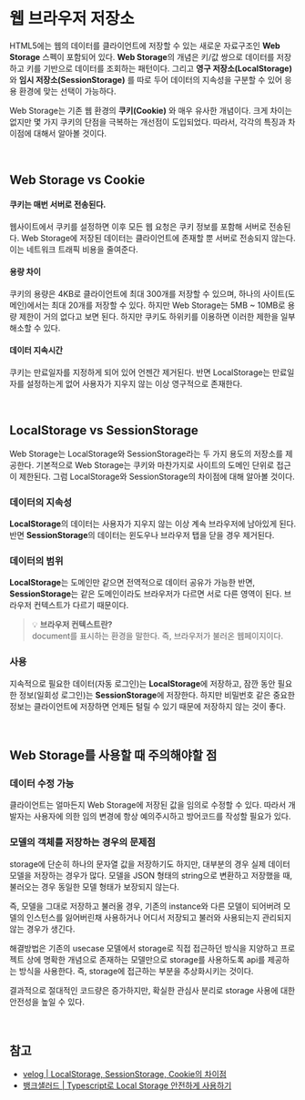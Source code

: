 # 웹 브라우저 저장소
HTML5에는 웹의 데이터를 클라이언트에 저장할 수 있는 새로운 자료구조인 **Web Storage** 스펙이 포함되어 있다. **Web Storage**의 개념은 키/값 쌍으로 데이터를 저장하고 키를 기반으로 데이터를 조회하는 패턴이다. 그리고 **영구 저장소(LocalStorage)** 와 **임시 저장소(SessionStorage)** 를 따로 두어 데이터의 지속성을 구분할 수 있어 응용 환경에 맞는 선택이 가능하다.

Web Storage는 기존 웹 환경의 **쿠키(Cookie)** 와 매우 유사한 개념이다. 크게 차이는 없지만 몇 가지 쿠키의 단점을 극복하는 개선점이 도입되었다. 따라서, 각각의 특징과 차이점에 대해서 알아볼 것이다.

<br>

## Web Storage vs Cookie
#### 쿠키는 매번 서버로 전송된다.
웹사이트에서 쿠키를 설정하면 이후 모든 웹 요청은 쿠키 정보를 포함해 서버로 전송된다. Web Storage에 저장된 데이터는 클라이언트에 존재할 뿐 서버로 전송되지 않는다. 이는 네트워크 트래픽 비용을 줄여준다.

#### 용량 차이
쿠키의 용량은 4KB로 클라이언트에 최대 300개를 저장할 수 있으며, 하나의 사이트(도메인)에서는 최대 20개를 저장할 수 있다. 하지만 Web Storage는 5MB ~ 10MB로 용량 제한이 거의 없다고 보면 된다. 하지만 쿠키도 하위키를 이용하면 이러한 제한을 일부 해소할 수 있다.

#### 데이터 지속시간
쿠키는 만료일자를 지정하게 되어 있어 언젠간 제거된다. 반면 LocalStorage는 만료일자를 설정하는게 없어 사용자가 지우지 않는 이상 영구적으로 존재한다.

<br>

## LocalStorage vs SessionStorage
Web Storage는 LocalStorage와 SessionStorage라는 두 가지 용도의 저장소를 제공한다. 기본적으로 Web Storage는 쿠키와 마찬가지로 사이트의 도메인 단위로 접근이 제한된다. 그럼 LocalStorage와 SessionStorage의 차이점에 대해 알아볼 것이다.

### 데이터의 지속성
**LocalStorage**의 데이터는 사용자가 지우지 않는 이상 계속 브라우저에 남아있게 된다. 반면 **SessionStorage**의 데이터는 윈도우나 브라우저 탭을 닫을 경우 제거된다.

### 데이터의 범위
**LocalStorage**는 도메인만 같으면 전역적으로 데이터 공유가 가능한 반면, **SessionStorage**는 같은 도메인이라도 브라우저가 다르면 서로 다른 영역이 된다. 브라우저 컨텍스트가 다르기 때문이다.

> 💡 **브라우저 컨텍스트란?**<br>
> document를 표시하는 환경을 말한다. 즉, 브라우저가 불러온 웹페이지이다.

### 사용
지속적으로 필요한 데이터(자동 로그인)는 **LocalStorage**에 저장하고, 잠깐 동안 필요한 정보(일회성 로그인)는 **SessionStorage**에 저장한다. 하지만 비밀번호 같은 중요한 정보는 클라이언트에 저장하면 언제든 털릴 수 있기 때문에 저장하지 않는 것이 좋다.

<br>

## Web Storage를 사용할 때 주의해야할 점
### 데이터 수정 가능
클라이언트는 얼마든지 Web Storage에 저장된 값을 임의로 수정할 수 있다. 따라서 개발자는 사용자에 의한 임의 변경에 항상 예의주시하고 방어코드를 작성할 필요가 있다.

### 모델의 객체를 저장하는 경우의 문제점
storage에 단순히 하나의 문자열 값을 저장하기도 하지만, 대부분의 경우 실제 데이터 모델을 저장하는 경우가 많다. 모델을 JSON 형태의 string으로 변환하고 저장했을 때, 불러오는 경우 동일한 모델 형태가 보장되지 않는다.

즉, 모델을 그대로 저장하고 불러올 경우, 기존의 instance와 다른 모델이 되어버려 모델의 인스턴스를 잃어버린채 사용하거나 어디서 저장되고 불러와 사용되는지 관리되지 않는 경우가 생긴다.

해결방법은 기존의 usecase 모델에서 storage로 직접 접근하던 방식을 지양하고 프로젝트 상에 명확한 개념으로 존재하는 모델만으로 storage를 사용하도록 api를 제공하는 방식을 사용한다. 즉, storage에 접근하는 부분을 추상화시키는 것이다.

결과적으로 절대적인 코드량은 증가하지만, 확실한 관심사 분리로 storage 사용에 대한 안전성을 높일 수 있다.

<br>

## 참고
- [velog | LocalStorage, SessionStorage, Cookie의 차이점](https://velog.io/@ejchaid/localstorage-sessionstorage-cookie%EC%9D%98-%EC%B0%A8%EC%9D%B4%EC%A0%90)
- [뱅크샐러드 | Typescript로 Local Storage 안전하게 사용하기](https://blog.banksalad.com/tech/typescript-local-storage/?gclid=Cj0KCQiAv6yCBhCLARIsABqJTjbi195M5-IdHPW79fHun0ENuBsv6389fuKjyC5Qrdqew4TSGVtFEhEaAt20EALw_wcB)
